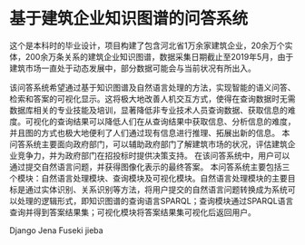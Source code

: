 # 基于建筑企业知识图谱的问答系统

这个是本科时的毕业设计，项目构建了包含河北省1万余家建筑企业，20余万个实体，200余万条关系的建筑企业知识图谱，数据采集日期截止至2019年5月，由于建筑市场一直处于动态发展中，部分数据可能会与当前状况有所出入。

该问答系统希望通过基于知识图谱及自然语言处理的方法，实现智能的语义问答、检索和答案的可视化显示。这将极大地改善人机交互方式，使得在查询数据时无需数据库相关的专业技能及培训，显著降低非专业技术人员查询数据、获取信息的难度。可视化的查询结果可以降低人们在从查询结果中获取信息、分析信息的难度，并且图的方式也极大地便利了人们通过现有信息进行推理、拓展出新的信息。
本问答系统主要面向政府部门，可以辅助政府部门了解建筑市场的状况，评估建筑企业竞争力，并为政府部门在招投标时提供决策支持。
在该问答系统中，用户可以通过提交自然语言问题，并获得图像化表示的最终答案。
本问答系统主要包括三个模块：自然语言处理模块、查询模块及可视化模块。自然语言处理模块的主要目标是通过实体识别、关系识别等方法，将用户提交的自然语言问题转换成为系统可以处理的逻辑形式，即知识图谱的查询语言SPARQL；查询模块通过SPARQL语言查询并得到答案结果集；可视化模块将答案结果集可视化后返回用户。

Django Jena Fuseki jieba
